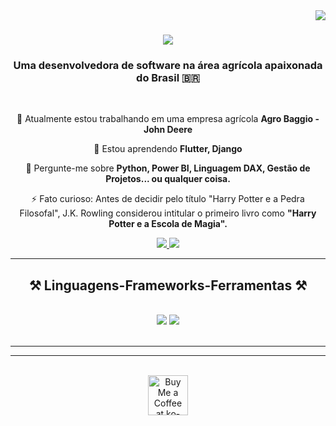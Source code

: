 <img align="right" src="https://visitor-badge.laobi.icu/badge?page_id=salesp07.salesp07" />

<h1 align="center">
    <img src="https://readme-typing-svg.herokuapp.com/?font=Righteous&size=35&center=true&vCenter=true&width=500&height=70&duration=4000&color=%23ff69b4&lines=Hi+There!+👋;+I'm+Bruna+Wust!;" />
</h1>

<h3 align="center">Uma desenvolvedora de software na área agrícola apaixonada do Brasil 🇧🇷</h3>

<br/>

<div align="center">
 
 🔭 Atualmente estou trabalhando em uma empresa agrícola **Agro Baggio - John Deere**
 
 🌱 Estou aprendendo **Flutter, Django**

💬 Pergunte-me sobre **Python, Power BI, Linguagem DAX, Gestão de Projetos... ou qualquer coisa.**

⚡ Fato curioso: Antes de decidir pelo título "Harry Potter e a Pedra Filosofal", J.K. Rowling considerou intitular o primeiro livro como **"Harry Potter e a Escola de Magia".**

 </div>
 
<div align="center"> 
  <a href="mailto:bruna.wust@agrobaggio.com.br">
    <img src="https://img.shields.io/badge/Outlook-0078D4?style=for-the-badge&logo=microsoft-outlook&logoColor=white" />
  </a>
  <a href="[htps://www.linkedin.com/in/bruna-gabriele-wust/]" target="_blank">
    <img src="https://img.shields.io/badge/LinkedIn-0077B5?style=for-the-badge&logo=linkedin&logoColor=white" target="_blank" />
  </a>
</div>

 <hr/>
 
<h2 align="center">⚒️ Linguagens-Frameworks-Ferramentas ⚒️</h2>
<br/>
<div align="center">
    <img src="https://skillicons.dev/icons?i=python,mysql,vscode,figma,css,r,github" />
    <img src="https://skillicons.dev/icons?i=blender,discord,flutter,anaconda" />
</div>

<br/>
<hr/>

<!--
<div align="center">
  <h2>🐍 Minhas contribuições🐍</h2>
  <br>
  <img alt="snake eating my contributions" src="https://raw.githubusercontent.com/salesp07/salesp07/output/github-contribution-grid-snake.svg" />
  
  <br/><br/><br/>
</div>
<hr/>

<h2 align="center">⚡ Estatísticas ⚡</h2>
<br>
<div align=center>
  <img width=390 src="https://github-readme-streak-stats-salesp07.vercel.app/?user=salesp07&count_private=true&theme=react&border_radius=10" alt="streak stats"/>
  <img width=390 src="https://github-readme-stats-salesp07.vercel.app/api?username=salesp07&count_private=true&show_icons=true&theme=react&rank_icon=github&border_radius=10" alt="readme stats" />
  <br/>
  <img width=325 align="center" src="https://github-readme-stats-salesp07.vercel.app/api/top-langs/?username=salesp07&hide=HTML&langs_count=8&layout=compact&theme=react&border_radius=10&size_weight=0.5&count_weight=0.5&exclude_repo=github-readme-stats" alt="top langs" />
</div>

<br/><br/>
-->

<hr/>

<br/>

<div align="center">
<a href='https://ko-fi.com/V7V4RAK9C' target='_blank'><img height='64' style='border:0px;height:64px;border-color:#ff69b4;' src='https://storage.ko-fi.com/cdn/kofi1.png?v=3' border='0' alt='Buy Me a Coffee at ko-fi.com' /></a>
</div>

<br/>

